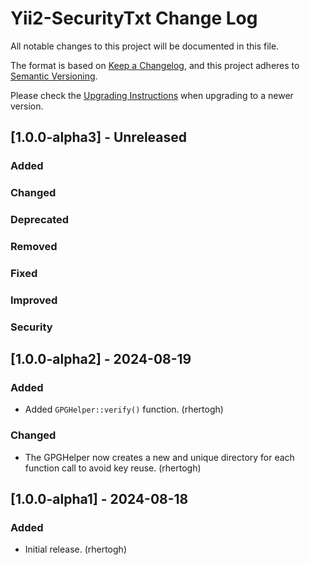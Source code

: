 Yii2-SecurityTxt Change Log
=============================
All notable changes to this project will be documented in this file.

The format is based on [Keep a Changelog](https://keepachangelog.com/en/1.0.0/),
and this project adheres to [Semantic Versioning](https://semver.org/spec/v2.0.0.html).  

Please check the [Upgrading Instructions](UPGRADE.md) when upgrading to a newer version.  

[1.0.0-alpha3] - Unreleased
----------------------------

### Added

### Changed

### Deprecated

### Removed

### Fixed

### Improved

### Security


[1.0.0-alpha2] - 2024-08-19
----------------------------

### Added
- Added `GPGHelper::verify()` function. (rhertogh)

### Changed
- The GPGHelper now creates a new and unique directory for each function call to avoid key reuse. (rhertogh) 



[1.0.0-alpha1] - 2024-08-18
----------------------------

### Added
- Initial release. (rhertogh)
